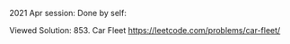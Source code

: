 
2021 Apr session:
Done by self:

Viewed Solution:
853. Car Fleet
https://leetcode.com/problems/car-fleet/

